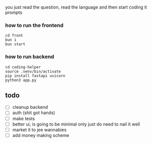 you just read the question, read the language and then start coding it prompts

### how to run the frontend

```
cd front
bun i 
bun start
```


### how to run backend

```
cd coding-helper
source .venv/bin/activate
pip install fastapi uvicorn
python3 app.py
```


## todo

- [ ] cleanup backend
- [ ] auth (shit got hands)
- [ ] make tests
- [ ] better ui, is going to be minimal only just do need to nail it well
- [ ] market it to jee wannabies 
- [ ] add money making scheme
